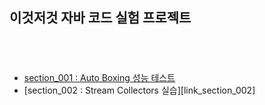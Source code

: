 

## 이것저것 자바 코드 실험 프로젝트
　
　  
　  
  
  - [section_001 : Auto Boxing 성능 테스트][link_section_001]
  - [section_002 : Stream Collectors 실습][link_section_002]
  
  
  
  
  
  
  
  
  
  
[link_section_001]:https://github.com/nimkoes/java-snippet/blob/master/src/com/tistory/xxxelppa/section_001/Main.java
[link_section_001]:https://github.com/nimkoes/java-snippet/blob/master/src/com/tistory/xxxelppa/section_002/StreamCollectors.java
